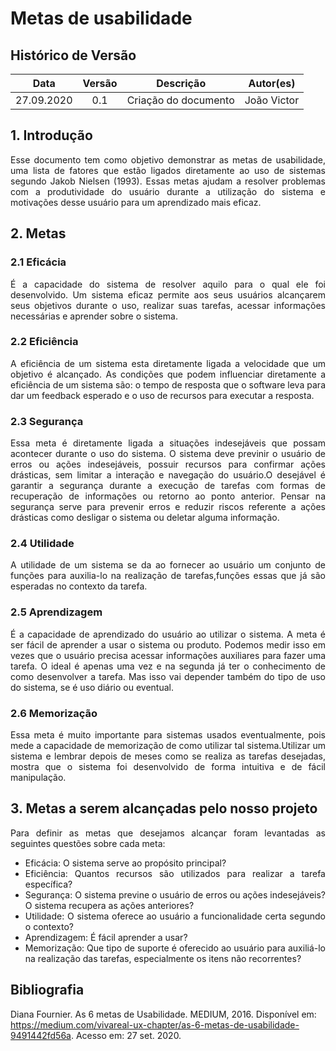 # Metas de usabilidade

## Histórico de Versão
|    Data    | Versão | Descrição            | Autor(es)       |
| :--------: | :----: | :------------------: | :-------------: |
| 27.09.2020 |  0.1   | Criação do documento | João Victor |

<div align="justify">

## 1. Introdução
Esse documento tem como objetivo demonstrar as metas de usabilidade, uma lista de fatores que estão ligados diretamente ao uso de sistemas segundo Jakob Nielsen (1993). Essas metas ajudam a resolver problemas com a  produtividade do usuário durante a utilização do sistema e motivações desse usuário para um aprendizado mais eficaz.

## 2. Metas
### 2.1 Eficácia
É a capacidade do sistema de resolver aquilo para o qual ele foi desenvolvido. Um sistema eficaz permite aos seus usuários alcançarem seus objetivos durante o uso, realizar suas tarefas, acessar informações necessárias e aprender sobre o sistema.

### 2.2 Eficiência
A eficiência de um sistema esta diretamente ligada a velocidade que um objetivo é alcançado. As condições que podem influenciar diretamente a eficiência de um sistema são: o tempo de resposta que o software leva para dar um feedback esperado e o uso de recursos para executar a resposta.

### 2.3 Segurança
Essa meta é diretamente ligada a situações indesejáveis que possam acontecer durante o uso do sistema. O sistema deve previnir o usuário de erros ou ações indesejáveis, possuir recursos para confirmar ações drásticas, sem limitar a interação e navegação do usuário.O desejável é garantir a segurança durante a execução de tarefas com formas de recuperação de informações ou retorno ao ponto anterior. Pensar na segurança serve para prevenir erros e reduzir riscos referente a ações drásticas como desligar o sistema ou deletar alguma informação.

### 2.4 Utilidade
A utilidade de um sistema se da ao fornecer ao usuário um conjunto de funções para auxilia-lo na realização de tarefas,funções essas que já são esperadas no contexto da tarefa. 

### 2.5 Aprendizagem
É a capacidade de aprendizado do usuário ao utilizar o sistema. A meta é ser fácil de aprender a usar o sistema ou produto. Podemos medir isso em vezes que o usuário precisa acessar informações auxiliares para fazer uma tarefa. O ideal é apenas uma vez e na segunda já ter o conhecimento de como desenvolver a tarefa. Mas isso vai depender também do tipo de uso do sistema, se é uso diário ou eventual.

### 2.6 Memorização
Essa meta é muito importante para sistemas usados eventualmente, pois mede a capacidade de memorização de como utilizar tal sistema.Utilizar um sistema e lembrar depois de meses como se realiza as tarefas desejadas, mostra que o sistema foi desenvolvido de forma intuitiva e de fácil manipulação.

## 3. Metas a serem alcançadas pelo nosso projeto
Para definir as metas que desejamos alcançar foram levantadas as seguintes questões sobre cada meta:

* Eficácia: O sistema serve ao propósito principal?
* Eficiência: Quantos recursos são utilizados para realizar a tarefa específica?
* Segurança: O sistema previne o usuário de erros ou ações indesejáveis? O sistema recupera as ações anteriores?
* Utilidade: O sistema oferece ao usuário a funcionalidade certa segundo o contexto?
* Aprendizagem: É fácil aprender a usar?
* Memorização: Que tipo de suporte é oferecido ao usuário para auxiliá-lo na realização das tarefas, especialmente os itens não recorrentes?


</div>

## Bibliografia
Diana Fournier. As 6 metas de Usabilidade. MEDIUM, 2016. Disponível em: https://medium.com/vivareal-ux-chapter/as-6-metas-de-usabilidade-9491442fd56a. Acesso em: 27 set. 2020.